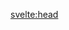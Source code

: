 <script lang="ts">
	import { page } from '$app/stores';
	import CookieConsent from '$lib/components/CookieConsent.svelte';
	import Footer from '$lib/components/Footer.svelte';
	import Navbar from '$lib/components/Navbar.svelte';
	import Navbar2 from '$lib/components/Navbar2.svelte';
	import { i18n } from '$lib/i18n.js';
	import {
		OG_IMAGE_HEIGHT,
		OG_IMAGE_WIDTH,
		SITE_DESCRIPTION,
		SITE_TITLE,
		SITE_URL
	} from '$lib/siteConfig';
	import { partytownSnippet } from '@builder.io/partytown/integration';
	import '@fontsource-variable/archivo';
	import '@fontsource-variable/exo';
	import { ParaglideJS } from '@inlang/paraglide-sveltekit';
	import { onMount } from 'svelte';
	import '../app.postcss';
	import og_image from '../lib/assets/images/og_image.webp';

	let gtmLoaded = false;
	let isMobile = false;

	// Function to load Google Tag Manager script
	function loadGTM() {
		if (gtmLoaded) return;
		gtmLoaded = true;
		const script = document.createElement('script');
		script.src = 'https://www.googletagmanager.com/gtm.js?id=GTM-WSRLN9FV';
		script.async = true;
		document.head.appendChild(script);

		// return new Promise((resolve, reject) => {
		// 	(function (w, d, s, l, i) {
		// 		w[l] = w[l] || [];
		// 		w[l].push({ 'gtm.start': new Date().getTime(), event: 'gtm.js' });
		// 		var f = d.getElementsByTagName(s)[0],
		// 			j = d.createElement(s),
		// 			dl = l != 'dataLayer' ? '&l=' + l : '';
		// 		j.async = true;
		// 		j.src = 'https://www.googletagmanager.com/gtm.js?id=' + i + dl;
		// 		j.onload = resolve;
		// 		j.onerror = reject;
		// 		f.parentNode.insertBefore(j, f);
		// 	})(window, document, 'script', 'dataLayer', 'GTM-WSRLN9FV');
		// });
	}

	function loadGtag() {
		const script = document.createElement('script');
		script.src = 'https://www.googletagmanager.com/gtag/js?id=G-ZX7H2KPXNZ';
		script.async = true;
		document.head.appendChild(script);
		script.onload = () => {
			window.dataLayer = window.dataLayer || [];
			function gtag() {
				dataLayer.push(arguments);
			}
			gtag('js', new Date());
			gtag('config', 'G-ZX7H2KPXNZ');
		};
	}

	// Function to initialize ParaglideJS
	function initializeParaglide() {
		return new Promise((resolve) => {
			const script = document.createElement('script');
			script.type = 'text/partytown';
			script.src = '/src/lib/i18n.js';
			script.async = true; // Load asynchronously
			script.onload = () => {
				ParaglideJS.init({ i18n });
				resolve();
			};
			document.body.appendChild(script);
		});
	}

	onMount(() => {
		window.addEventListener('cookieconsent:accept', () => {
			loadGTM();
			loadGtag();
		});
	});

	onMount(() => {
		// Check if the code is running in the browser
		if (typeof window !== 'undefined' && typeof navigator !== 'undefined') {
			// Detect if the device is mobile
			isMobile = /iPhone|iPad|iPod|Android/i.test(navigator.userAgent);

			// Run all async tasks in parallel
			Promise.all([
				loadGTM(),
				isMobile ? Promise.resolve() : initializeParaglide() // Skip ParaglideJS on mobile
			])
				.then(() => {
					console.log('Scripts loaded and initializations complete');
				})
				.catch((error) => {
					console.error('An error occurred while loading scripts', error);
				});
		}
	});
</script>

<svelte:head>
	<!-- Google Tag Manager -->
	<script>
		(function (w, d, s, l, i) {
			w[l] = w[l] || [];
			w[l].push({ 'gtm.start': new Date().getTime(), event: 'gtm.js' });
			var f = d.getElementsByTagName(s)[0],
				j = d.createElement(s),
				dl = l != 'dataLayer' ? '&l=' + l : '';
			j.async = true;
			j.src = 'https://www.googletagmanager.com/gtm.js?id=' + i + dl;
			f.parentNode.insertBefore(j, f);
		})(window, document, 'script', 'dataLayer', 'GTM-WSRLN9FV');
		partytown = {
			forward: ['dataLayer.push', 'gtag']
		};

		
	</script>

	<script
		type="text/partytown"
		src="https://www.googletagmanager.com/gtag/js?id=G-ZX7H2KPXNZ"
		async
	></script>
	<script type="text/partytown" async>
		window.dataLayer = window.dataLayer || [];
		window.gtag = function () {
			dataLayer.push(arguments);
		};
		gtag('js', new Date());
		gtag('config', 'G-ZX7H2KPXNZ');
	</script>

	<!-- Partytown Integration for ParaglideJS -->
	{@html '<script async>' + partytownSnippet() + '</script>'}
	<script type="text/partytown" src="/src/lib/i18n.js" async></script>
	<script type="text/partytown" async>
		// Initialize ParaglideJS
		const initializeParaglideJS = () => {
			ParaglideJS.init({ i18n });
		};
		// Run initialization
		initializeParaglideJS();
	</script>

	<title>{$page.data.post?.title || 'My Menthor | Home'}</title>
	{#if $page.path && $page.path !== '/'}
		<link rel="canonical" href={SITE_URL + $page.path} />
	{/if}
	<meta property="og:url" content={SITE_URL} />
	<meta property="og:type" content="article" />
	<meta property="og:title" content={SITE_TITLE} />
	<meta name="description" content={SITE_DESCRIPTION} />
	<meta property="og:description" content={SITE_DESCRIPTION} />
	<meta property="og:image" content={og_image} />
	<meta property="og:image:width" content={OG_IMAGE_WIDTH} />
	<meta property="og:image:height" content={OG_IMAGE_HEIGHT} />
	<meta name="twitter:image" content={og_image} />
	<meta name="twitter:card" content="summary_large_image" />
	<meta name="twitter:title" content={SITE_TITLE} />
	<meta name="twitter:description" content={SITE_DESCRIPTION} />
</svelte:head>

<main class="relative">
	<CookieConsent />
	{#if !isMobile || ParaglideJS}
		<ParaglideJS {i18n}>
			<Navbar />
			<Navbar2 />
			<slot />
			<Footer />
		</ParaglideJS>
	{:else}
		<div>Loading...</div>
	{/if}
</main>

<style>
	:global(html) {
		font-family: 'Exo Variable, sans-serif;';
	}

	/* Specific font classes */
	:global(.Archivo) {
		font-family: 'Archivo Variable', sans-serif;
	}

	:global(.Exo) {
		font-family: 'Exo Variable', sans-serif;
	}

	:global(.Exo-Regular) {
		font-family: 'Exo Variable', sans-serif;
		font-weight: 400; /* Set font weight */
	}

	:global(.Exo-Semibold) {
		font-family: 'Exo Variable', sans-serif;
		font-weight: 600; /* Set font weight */
	}

	:global(.Exo-Bold) {
		font-family: 'Exo Variable', sans-serif;
		font-weight: 700; /* Set font weight */
	}
	/* Zoom responsiveness */
	@media only screen and (min-width: 600px) {
		:global(html) {
			zoom: 0.8;
		}
	}

	@media only screen and (min-width: 1000x) {
		:global(html) {
			zoom: 0.9;
		}
	}

	@media only screen and (min-width: 1400px) {
		:global(html) {
			zoom: 1;
		}
	}
</style>
